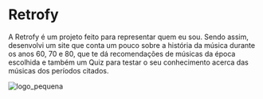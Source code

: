 # Retrofy

A Retrofy é um projeto feito para representar quem eu sou.
Sendo assim, desenvolvi um site que conta um pouco sobre a história da música durante os anos 60, 70 e 80, que te dá recomendações de músicas da época escolhida e também um Quiz para testar o seu conhecimento acerca das músicas dos períodos citados.



![logo_pequena](https://github.com/nayrabelarmino/Retrofy/assets/111246981/c5274127-f80c-4800-a1c6-7efec1570f6e)
